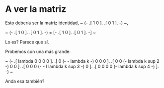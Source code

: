 # A ver la matriz

Esto debería ser la matriz identidad, ~ (- .[ 1 0 ]. .[ 0 1 ]. -) ~, 

~ (- .[ 1 0 ]. .[ 0 1 ]. -) = [- .[ 1 0 ]. .[ 0 1 ]. -]  ~

Lo es? Parece que sí.

Probemos con una más grande:

~ (- .[ lambda 0 0 0 0 ]. .[ 0 (- - lambda k -) 0 0 0 ]. .[ 0 0 (- lambda k sup 2 -) 0 0 ]. .[ 0 0 0 (- - l lambda k sup 3 -) 0 ]. .[ 0 0 0 0 (- lambda k sup 4 -) ]. -) ~

Anda esa también?
